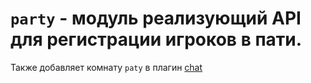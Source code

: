 <!-- TITLE: party -->
<!-- SUBTITLE: описание модуля party -->

# `party` - модуль реализующий API для регистрации игроков в пати. 

Также добавляет комнату `paty` в плагин [chat](/plugins/chat)

